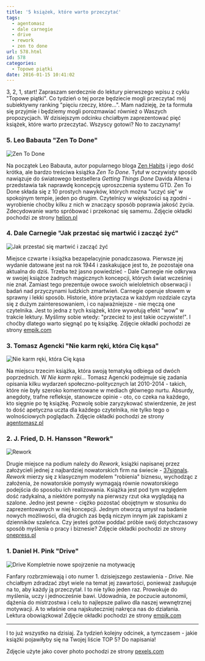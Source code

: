 ```yaml
---
title: '5 książek, które warto przeczytać'
tags:
  - agentomasz
  - dale carnegie
  - drive
  - rework
  - zen to done
url: 578.html
id: 578
categories:
  - Topowe piątki
date: 2016-01-15 10:41:02
---
```


3, 2, 1, start! Zapraszam serdecznie do lektury pierwszego wpisu z cyklu "Topowe piątki". Co tydzień o tej porze będziecie mogli przeczytać mój subiektywny ranking "pięciu rzeczy, które...". Mam nadzieję, że ta formuła się przyjmie i będziemy mogli porozmawiać również o Waszych propozycjach. W dzisiejszym odcinku chciałbym zaprezentować pięć książek, które warto przeczytać. Wszyscy gotowi? No to zaczynamy!

### 5\. Leo Babauta "Zen To Done"

![Zen To Done](http://zdyscyplinowany.pl/wp-content/uploads/2016/01/zentod.jpg)

Na początek Leo Babauta, autor popularnego bloga [Zen Habits](http://zenhabits.net/) i jego dość krótka, ale bardzo treściwa książka _Zen To Done_. Tytuł w oczywisty sposób nawiązuje do światowego bestsellera _Getting Things Done_ Davida Allena i przedstawia tak naprawdę koncepcję uproszczenia systemu GTD. Zen To Done składa się z 10 prostych nawyków, których można "uczyć się" w spokojnym tempie, jeden po drugim. Czytelnicy w większości są zgodni - wyrobienie choćby kilku z nich w znaczący sposób poprawia jakość życia. Zdecydowanie warto spróbować i przekonać się samemu. Zdjęcie okładki pochodzi ze strony [helion.pl](http://helion.pl/ksiazki/zen-to-done-proste-sposoby-na-zwiekszenie-efektywnosci-leo-babauta,zentod.htm)

### 4\. Dale Carnegie "Jak przestać się martwić i zacząć żyć"

![Jak przestać się martwić i zacząć żyć](http://zdyscyplinowany.pl/wp-content/uploads/2016/01/jak-przestac-sie-martwic-i-zaczac-zyc-b-iext3824877.jpg)

Miejsce czwarte i książka bezapelacyjnie ponadczasowa. Pierwsze jej wydanie datowane jest na rok 1944 i zaskakujące jest to, że pozostaje ona aktualna do dziś. Trzeba też jasno powiedzieć - Dale Carnegie nie odkrywa w swojej książce żadnych magicznych koncepcji, których świat wcześniej nie znał. Zamiast tego prezentuje owoce swoich wieloletnich obserwacji i badań nad przyczynami ludzkich zmartwień. Carnegie operuje słowem w sprawny i lekki sposób. Historie, które przytacza w każdym rozdziale czyta się z dużym zainteresowaniem, i co najważniejsze - nie męczą one czytelnika. Jest to jedna z tych książek, które wywołują efekt "wow" w trakcie lektury. Myślimy sobie wtedy: "przecież to jest takie oczywiste!". I choćby dlatego warto sięgnąć po tę książkę. Zdjęcie okładki pochodzi ze strony [empik.com](http://www.empik.com/jak-przestac-sie-martwic-i-zaczac-zyc-carnegie-dale,4885,ksiazka-p)

### 3\. Tomasz Agencki "Nie karm ręki, która Cię kąsa"

![Nie karm ręki, która Cię kąsa](http://zdyscyplinowany.pl/wp-content/uploads/2016/01/picture_5.jpeg)

Na miejscu trzecim książka, która swoją tematyką odbiega od dwóch poprzednich. W _Nie karm ręki..._ Tomasz Agencki podejmuje się zadania opisania kilku wydarzeń społeczno-politycznych lat 2010-2014 - takich, które nie były szeroko komentowane w mediach głównego nurtu. Absurdy, anegdoty, trafne refleksje, stanowcze opinie - oto, co czeka na każdego, kto sięgnie po tę książkę. Pozwolę sobie zaryzykować stwierdzenie, że jest to dość apetyczna uczta dla każdego czytelnika, nie tylko tego o wolnościowych poglądach. Zdjęcie okładki pochodzi ze strony [agentomasz.pl](http://agentomasz.pl/sklep/ebooki#!prettyPhoto)

### 2\. J. Fried, D. H. Hansson "Rework"

![Rework](http://zdyscyplinowany.pl/wp-content/uploads/2016/01/rework.jpg)

Drugie miejsce na podium należy do _Rework_, książki napisanej przez założycieli jednej z najbardziej nowatorskich firm na świecie - [37signals](http://37signals.com/). _Rework_ mierzy się z klasycznym modelem "robienia" biznesu, wychodząc z założenia, że nowatorskie pomysły wymagają równie nowatorskiego podejścia do sposobu ich realizowania. Książka jest pod tym względem dość radykalna, a niektóre pomysły na pierwszy rzut oka wyglądają na szalone. Jedno jest pewne - ciężko pozostać obojętnym w stosunku do zaprezentowanych w niej koncepcji. Jednym otworzą umysł na badanie nowych możliwości, dla drugich zaś będą niczym innym jak zapiskami z dzienników szaleńca. Czy jesteś gotów poddać próbie swój dotychczasowy sposób myślenia o pracy i biznesie? Zdjęcie okładki pochodzi ze strony [onepress.pl](http://onepress.pl/ksiazki/rework-jason-fried-david-heinemeier-hansson,rework.htm)

### 1\. Daniel H. Pink "Drive"

![Drive Kompletnie nowe spojrzenie na motywację](http://zdyscyplinowany.pl/wp-content/uploads/2016/01/drive-kompletnie-nowe-spojrzenie-na-motywacje-b-iext10140859.jpg)

Fanfary rozbrzmiewają i oto numer 1. dzisiejszego zestawienia - _Drive_. Nie chciałbym zdradzać zbyt wiele na temat jej zawartości, ponieważ zasługuje na to, aby każdy ją przeczytał. I to nie tylko jeden raz. Prowokuje do myślenia, uczy i jednocześnie bawi. Udowadnia, że poczucie autonomii, dążenia do mistrzostwa i celu to najlepsze paliwo dla naszej wewnętrznej motywacji. A to właśnie ona najskuteczniej nakręca nas do działania. Lektura obowiązkowa! Zdjęcie okładki pochodzi ze strony [empik.com](http://www.empik.com/drive-kompletnie-nowe-spojrzenie-na-motywacje-pink-daniel-h,prod59620161,ksiazka-p)

* * *

I to już wszystko na dzisiaj. Za tydzień kolejny odcinek, a tymczasem - jakie książki pojawiłyby się na Twojej liście TOP 5? Do napisania!

Zdjęcie użyte jako cover photo pochodzi ze strony [pexels.com](https://www.pexels.com/photo/colorful-books-on-shelf-5710/)